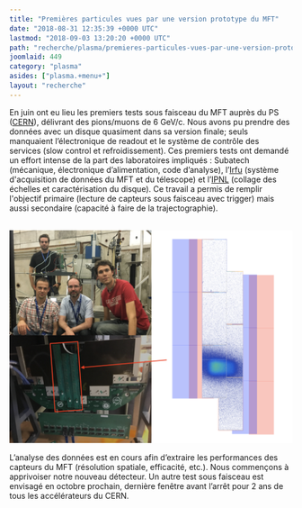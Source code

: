 ```yaml
---
title: "Premières particules vues par une version prototype du MFT"
date: "2018-08-31 12:35:39 +0000 UTC"
lastmod: "2018-09-03 13:20:20 +0000 UTC"
path: "recherche/plasma/premieres-particules-vues-par-une-version-prototype-du-mft.md"
joomlaid: 449
category: "plasma"
asides: ["plasma.+menu+"]
layout: "recherche"
---
```

En juin ont eu lieu les premiers tests sous faisceau du MFT auprès du PS ([CERN](https://cern.ch)), délivrant des pions/muons de 6 GeV/c. Nous avons pu prendre des données avec un disque quasiment dans sa version finale; seuls manquaient l’électronique de readout et le système de contrôle des services (slow control et refroidissement). Ces premiers tests ont demandé un effort intense de la part des laboratoires impliqués : Subatech (mécanique, électronique d’alimentation, code d’analyse), l’[Irfu](http://irfu.cea.fr/) (système d'acquisition de données du MFT et du télescope) et l’[IPNL](https://www.ipnl.in2p3.fr/) (collage des échelles et caractérisation du disque). Ce travail a permis de remplir l'objectif primaire (lecture de capteurs sous faisceau avec trigger) mais aussi secondaire (capacité à faire de la trajectographie).

 ![TestBeam Summary](images/TestBeam_Summary.png)

L’analyse des données est en cours afin d’extraire les performances des capteurs du MFT (résolution spatiale, efficacité, etc.). Nous commençons à apprivoiser notre nouveau détecteur. Un autre test sous faisceau est envisagé en octobre prochain, dernière fenêtre avant l’arrêt pour 2 ans de tous les accélérateurs du CERN.
